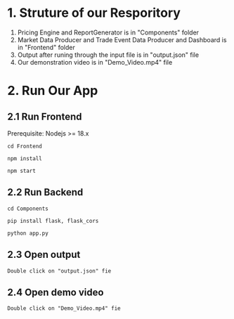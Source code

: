 # 1. Struture of our Resporitory 
1. Pricing Engine and ReportGenerator is in "Components" folder 
2. Market Data Producer and Trade Event Data Producer and Dashboard is in "Frontend" folder
3. Output after runing through the input file is in "output.json" file
4. Our demonstration video is in "Demo_Video.mp4" file

# 2. Run Our App
## 2.1 Run Frontend

Prerequisite: Nodejs >= 18.x
```
cd Frontend
```

```
npm install
```

```
npm start
```

## 2.2 Run Backend
```
cd Components
```

```
pip install flask, flask_cors
```

```
python app.py
```
## 2.3 Open output
```
Double click on "output.json" fie
```

## 2.4 Open demo video
```
Double click on "Demo_Video.mp4" fie
```

